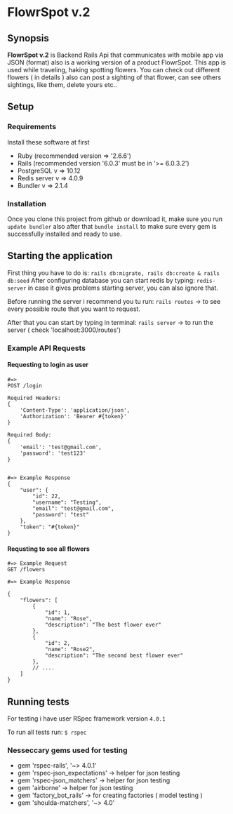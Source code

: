 # FlowrSpot v.2

## Synopsis

**FlowrSpot v.2** is Backend Rails Api that communicates with mobile app via JSON (format) also is a working version of a product FlowrSpot.
This app is used while traveling, haking spotting flowers. You can check out different flowers ( in details ) also can post a sighting of that flower, can see others sightings, like them, delete yours etc.. 


## Setup

### Requirements

Install these software at first


*  Ruby (recommended version => '2.6.6')
*  Rails (recommended version '6.0.3' must be in '>= 6.0.3.2')
*  PostgreSQL v => 10.12 
*  Redis server v => 4.0.9
*  Bundler v => 2.1.4

### Installation

Once you clone this project from github or download it, make sure you run `update bundler` also after that `bundle install` to make sure every gem is successfully installed and ready to use.

## Starting the application

First thing you have to do is:
`rails db:migrate, rails db:create & rails db:seed`
 After configuring database you can start redis by typing: `redis-server` in case it gives problems starting server, you can also ignore that.

Before running the server i recommend you tu run:
    `rails routes` -> to see every possible route that you want to request.

After that you can start by typing in terminal:
    `rails server` -> to run the server ( check 'localhost:3000/routes')

### Example API Requests

#### Requesting to login as user
```
#=>
POST /login

Required Headers:
{
    'Content-Type': 'application/json',
    'Authorization': 'Bearer #{token}'
}

Required Body:
{
    'email': 'test@gmail.com',
    'password': 'test123'
}


#=> Example Response
{
    "user": {
        "id": 22,
        "username": "Testing",
        "email": "test@gmail.com",
        "password": "test"
    },
    "token": "#{token}"
}

```


#### Requsting to see all flowers
```
#=> Example Request
GET /flowers

#=> Example Response

{
    "flowers": [
        {
            "id": 1,
            "name": "Rose",
            "description": "The best flower ever"
        },
        {
            "id": 2,
            "name": "Rose2",
            "description": "The second best flower ever"
        },
        // ....
    ]
}

```

## Running tests

For testing i have user RSpec framework version `4.0.1`

To run all tests run:
`$ rspec` 

### Nesseccary gems used for testing


*   gem 'rspec-rails', '~> 4.0.1'
*   gem 'rspec-json_expectations' ->  helper for json testing
*   gem 'rspec-json_matchers' -> helper for json testing
*   gem 'airborne' -> helper for json testing
*   gem 'factory_bot_rails' -> for creating factories ( model testing )
*   gem 'shoulda-matchers', '~> 4.0' 

